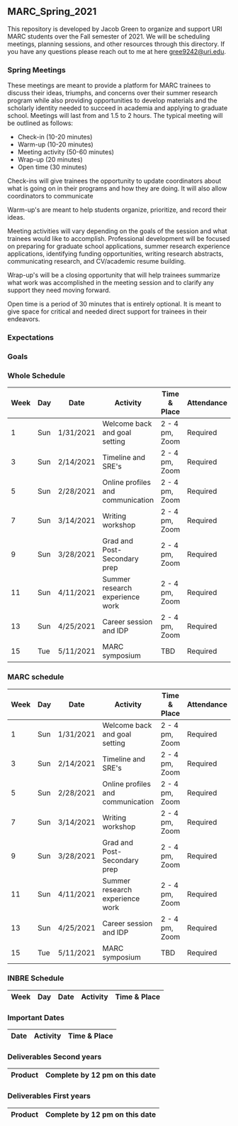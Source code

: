 ## MARC_Spring_2021

This repository is developed by Jacob Green to organize and support URI MARC students over the Fall semester of 2021. We will be scheduling meetings, planning sessions, and other resources through this directory. If you have any questions please reach out to me at here gree9242@uri.edu.

### Spring Meetings

These meetings are meant to provide a platform for MARC trainees to discuss their ideas, triumphs, and concerns over their summer research program while also providing opportunities to develop materials and the scholarly identity needed to succeed in academia and applying to graduate school. Meetings will last from and 1.5 to 2 hours. The typical meeting will be outlined as follows:

* Check-in (10-20 minutes)
* Warm-up (10-20 minutes)
* Meeting activity (50-60 minutes)
* Wrap-up (20 minutes)
* Open time (30 minutes)

Check-ins will give trainees the opportunity to update coordinators about what is going on in their programs and how they are doing. It will also allow coordinators to communicate 

Warm-up's are meant to help students organize, prioritize, and record their ideas.

Meeting activities will vary depending on the goals of the session and what trainees would like to accomplish. Professional development will be focused on preparing for graduate school applications, summer research experience applications, identifying funding opportunities, writing research abstracts, communicating research, and CV/academic resume building. 

Wrap-up's will be a closing opportunity that will help trainees summarize what work was accomplished in the meeting session and to clarify any support they need moving forward.

Open time is a period of 30 minutes that is entirely optional. It is meant to give space for critical and needed direct support for trainees in their endeavors. 

### Expectations

> 

### Goals

>

### Whole Schedule

Week | Day | Date      | Activity     | Time & Place | Attendance |
---- | --- | --------- | -------------| -------------| -----------|
1    | Sun | 1/31/2021 | Welcome back and goal setting | 2 - 4 pm, Zoom | Required |
3    | Sun | 2/14/2021 | Timeline and SRE's | 2 - 4 pm, Zoom | Required |
5    | Sun | 2/28/2021 | Online profiles and communication | 2 - 4 pm, Zoom | Required |
7    | Sun | 3/14/2021 | Writing workshop | 2 - 4 pm, Zoom | Required |
9    | Sun | 3/28/2021 | Grad and Post-Secondary prep | 2 - 4 pm, Zoom | Required |
11   | Sun | 4/11/2021 | Summer research experience work | 2 - 4 pm, Zoom | Required |
13   | Sun | 4/25/2021 | Career session and IDP | 2 - 4 pm, Zoom | Required |
15   | Tue | 5/11/2021 | MARC symposium | TBD | Required

### MARC schedule

Week | Day | Date      | Activity     | Time & Place | Attendance |
---- | --- | --------- | -------------| -------------| -----------|
1    | Sun | 1/31/2021 | Welcome back and goal setting | 2 - 4 pm, Zoom | Required |
3    | Sun | 2/14/2021 | Timeline and SRE's | 2 - 4 pm, Zoom | Required |
5    | Sun | 2/28/2021 | Online profiles and communication | 2 - 4 pm, Zoom | Required |
7    | Sun | 3/14/2021 | Writing workshop | 2 - 4 pm, Zoom | Required |
9    | Sun | 3/28/2021 | Grad and Post-Secondary prep | 2 - 4 pm, Zoom | Required |
11   | Sun | 4/11/2021 | Summer research experience work | 2 - 4 pm, Zoom | Required |
13   | Sun | 4/25/2021 | Career session and IDP | 2 - 4 pm, Zoom | Required |
15   | Tue | 5/11/2021 | MARC symposium | TBD | Required

### INBRE Schedule

Week | Day | Date     | Activity               | Time & Place           | 
---- | --- | -------- | ---------------------- | -----------------------|



### Important Dates

Date     | Activity     | Time & Place           | 
-------- | -------------| -----------------------|

 
 
### Deliverables Second years

Product                    | Complete by 12 pm on this date  |
-------------------------- | ------------------------------- |


### Deliverables First years

Product                    | Complete by 12 pm on this date  |
-------------------------- | ------------------------------- |

